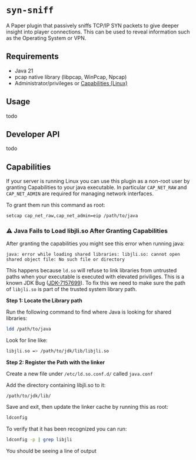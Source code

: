 
# `syn-sniff`

A Paper plugin that passively sniffs TCP/IP SYN packets to give deeper insight into player connections. 
This can be used to reveal information such as the Operating System or VPN.

## Requirements
- Java 21
- pcap native library (libpcap, WinPcap, Npcap)
- Administrator/privileges or [Capabilities (Linux)](#capabilities)

## Usage
todo

## Developer API
todo

## Capabilities

If your server is running Linux you can use this plugin as a non-root user by granting Capabilities to your java executable.
In particular `CAP_NET_RAW` and `CAP_NET_ADMIN` are required for managing network interfaces.

To grant them run this command as root:
```bash
setcap cap_net_raw,cap_net_admin=eip /path/to/java
```

### ⚠️ Java Fails to Load libjli.so After Granting Capabilities
After granting the capabilities you might see this error when running java:
```
java: error while loading shared libraries: libjli.so: cannot open shared object file: No such file or directory
```

This happens because `ld.so` will refuse to link libraries from untrusted paths when your executable is executed with elevated priviliges.
This is a known JDK Bug ([JDK-7157699](https://bugs.openjdk.org/browse/JDK-7157699)).
To fix this we need to make sure the path of `libjli.so` is part of the trusted system library path.

**Step 1: Locate the Library path**

Run the following command to find where Java is looking for shared libraries:
```bash
ldd /path/to/java
```
Look for line like:
```bash
libjli.so => /path/to/jdk/lib/libjli.so
```

**Step 2: Register the Path with the linker**

Create a new file under `/etc/ld.so.conf.d/` called `java.conf`

Add the directory containing libjli.so to it:
```
/path/to/jdk/lib/
```

Save and exit, then update the linker cache by running this as root:
```bash
ldconfig
```

To verify that it has been recognized you can run:
```bash
ldconfig -p | grep libjli
```
You should be seeing a line of output